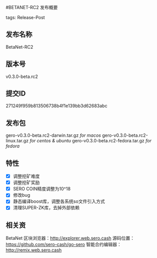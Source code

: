 #BETANET-RC2 发布概要

tags: Release-Post

## 发布名称

BetaNet-RC2

## 版本号

v0.3.0-beta.rc2

## 提交ID

271249f959b813506738b4f1e139bb3d62683abc

## 发布包

gero-v0.3.0-beta.rc2-darwin.tar.gz   _for macos_
gero-v0.3.0-beta.rc2-linux.tar.gz  _for centos & ubuntu_
gero-v0.3.0-beta.rc2-fedora.tar.gz _for fedora_

## 特性

- [x] 调整挖矿难度
- [x] 调整挖矿奖励
- [x] SERO COIN精度调整为10^18
- [x] 修改bug
- [x] 静态编译boost库，调整各系统so文件引入方式
- [x] 清理SUPER-ZK库，去掉外部依赖

## 相关资

BetaNet 区块浏览器：http://explorer.web.sero.cash
源码位置：https://github.com/sero-cash/go-sero
智能合约编辑器：http://remix.web.sero.cash